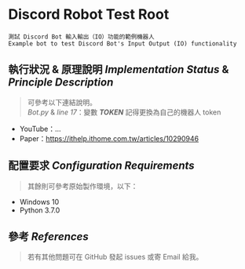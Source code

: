 # Discord Robot Test Root  

    測試 Discord Bot 輸入輸出（IO）功能的範例機器人
    Example bot to test Discord Bot's Input Output (IO) functionality
    
## 執行狀況 & 原理說明 *Implementation Status* & *Principle Description*

> 可參考以下連結說明。  
> *Bot.py* & *line 17*：變數 ***TOKEN*** 記得更換為自己的機器人 token  

- YouTube：...
- Paper：https://ithelp.ithome.com.tw/articles/10290946

## 配置要求 *Configuration Requirements*

> 其餘則可參考原始製作環境，以下：

- Windows 10
- Python 3.7.0

## 參考 *References*

> 若有其他問題可在 GitHub 發起 issues 或寄 Email 給我。
